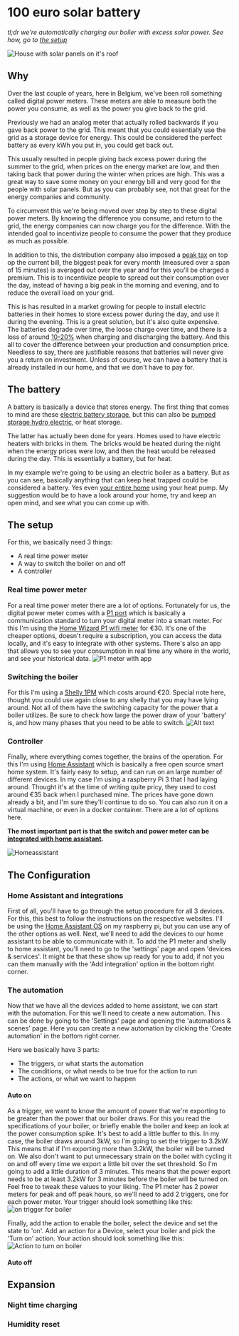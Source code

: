 # 100 euro solar battery

*tl;dr we're automatically charging our boiler with excess solar power. See how, go to [the setup](#setup)*

![House with solar panels on it's roof](<images/iStock-182819508 solar roof.jpg>)

## Why

Over the last couple of years, here in Belgium, we've been roll something called digital power meters. These meters are able to measure both the power you consume, as well as the power you give back to the grid.

Previously we had an analog meter that actually rolled backwards if you gave back power to the grid. This meant that you could essentially use the grid as a storage device for energy. This could be considered the perfect battery as every kWh you put in, you could get back out.

This usually resulted in people giving back excess power during the summer to the grid, when prices on the energy market are low, and then taking back that power during the winter when prices are high. This was a great way to save some money on your energy bill and very good for the people with solar panels. But as you can probably see, not that great for the energy companies and community.

To circumvent this we're being moved over step by step to these digital power meters. By knowing the difference you consume, and return to the grid, the energy companies can now charge you for the difference. With the intended goal to incentivize people to consume the power that they produce as much as possible.

In addition to this, the distribution company also imposed a [peak tax](https://www.fluvius.be/nl/blog/capaciteitstarief/capaciteitstarief-nieuwe-berekening-nettarieven-piekvermogen) on top op the current bill, the biggest peak for every month (measured over a span of 15 minutes) is averaged out over the year and for this you'll be charged a premium. This is to incentivize people to spread out their consumption over the day, instead of having a big peak in the morning and evening, and to reduce the overall load on your grid.

This is has resulted in a market growing for people to install electric batteries in their homes to store excess power during the day, and use it during the evening. This is a great solution, but it's also quite expensive. The batteries degrade over time, the loose charge over time, and there is a loss of around [10-20%](https://carbontrack.com.au/guides/energy-efficiency-guide/battery-storage/) when charging and discharging the battery. And this all to cover the difference between your production and consumption price. Needless to say, there are justifiable reasons that batteries will never give you a return on investment. Unless of course, we can have a battery that is already installed in our home, and that we don't have to pay for.

## The battery

A battery is basically a device that stores energy. The first thing that comes to mind are these [electric battery storage](https://en.wikipedia.org/wiki/Home_energy_storage), but this can also be [pumped storage hydro electric](https://en.wikipedia.org/wiki/Pumped-storage_hydroelectricity), or heat storage. 

The latter has actually been done for years. Homes used to have electric heaters with bricks in them. The bricks would be heated during the night when the energy prices were low, and then the heat would be released during the day. This is essentially a battery, but for heat.

In my example we're going to be using an electric boiler as a battery. But as you can see, basically anything that can keep heat trapped could be considered a battery. Yes even [your entire home](https://www.youtube.com/watch?v=0f9GpMWdvWI) using your heat pump. My suggestion would be to have a look around your home, try and keep an open mind, and see what you can come up with.

## The setup<a name="setup"></a>

For this, we basically need 3 things:
- A real time power meter
- A way to switch the boiler on and off
- A controller

### Real time power meter

For a real time power meter there are a lot of options. Fortunately for us, the digital power meter comes with a [P1 port](https://nl.wikipedia.org/wiki/P1-poort) which is basically a communication standard to turn your digital meter into a smart meter. For this I'm using the [Home Wizard P1 wifi meter](https://www.homewizard.com/shop/wi-fi-p1-meter/) for €30. It's one of the cheaper options, doesn't require a subscription, you can access the data locally, and it's easy to integrate with other systems. There's also an app that allows you to see your consumption in real time any where in the world, and see your historical data.
![P1 meter with app](<images/P1_meter_app.png>)

### Switching the boiler

For this I'm using a [Shelly 1PM](https://www.shelly.com/en-be/products/shop/shelly-plus-1-pm-2-pack/shelly-plus-1-pm) which costs around €20. Special note here, thought you could use again close to any shelly that you may have lying around. Not all of them have the switching capacity for the power that a boiler utilizes. Be sure to check how large the power draw of your 'battery' is, and how many phases that you need to be able to switch.
![Alt text](images/Shelly_Plus1PM_x1.png)

### Controller

Finally, where everything comes together, the brains of the operation. For this I'm using [Home Assistant](https://www.home-assistant.io/) which is basically a free open source smart home system. It's fairly easy to setup, and can run on an large number of different devices. In my case I'm using a raspberry Pi 3 that I had laying around. Thought it's at the time of writing quite pricy, they used to cost around €35 back when I purchased mine. The prices have gone down already a bit, and I'm sure they'll continue to do so. You can also run it on a virtual machine, or even in a docker container. There are a lot of options here.

**The most important part is that the switch and power meter can be [integrated with home assistant](https://www.home-assistant.io/integrations).**

![Homeassistant](images/hero_screenshot.png)

## The Configuration

### Home Assistant and integrations

First of all, you'll have to go through the setup procedure for all 3 devices. For this, this best to follow the instructions on the respective websites. I'll be using the [Home Assistant OS](https://www.home-assistant.io/installation/) on my raspberry pi, but you can use any of the other options as well.
Next, we'll need to add the devices to our home assistant to be able to communicate with it. To add the P1 meter and shelly to home assistant, you'll need to go to the 'settings' page and open 'devices & services'. It might be that these show up ready for you to add, if not you can them manually with the 'Add integration' option in the bottom right corner.

### The automation

Now that we have all the devices added to home assistant, we can start with the automation. For this we'll need to create a new automation. This can be done by going to the 'Settings' page and opening the 'automations & scenes' page. Here you can create a new automation by clicking the 'Create automation' in the bottom right corner.

Here we basically have 3 parts:
- The triggers, or what starts the automation
- The conditions, or what needs to be true for the action to run
- The actions, or what we want to happen

#### Auto on

As a trigger, we want to know the amount of power that we're exporting to be greater than the power that our boiler draws.
For this you read the specifications of your boiler, or briefly enable the boiler and keep an look at the power consumption spike. It's best to add a little buffer to this.
In my case, the boiler draws around 3kW, so I'm going to set the trigger to 3.2kW. This means that if I'm exporting more than 3.2kW, the boiler will be turned on.
We also don't want to put unnecessary strain on the boiler with cycling it on and off every time we export a little bit over the set threshold. So I'm going to add a little duration of 3 minutes. This means that the power export needs to be at least 3.2kW for 3 minutes before the boiler will be turned on.
Feel free to tweak these values to your liking.
The P1 meter has 2 power meters for peak and off peak hours, so we'll need to add 2 triggers, one for each power meter.
Your trigger should look something like this:
![on trigger for boiler](<images/on_trigger.png>)

Finally, add the action to enable the boiler, select the device and set the state to 'on'.
Add an action for a Device, select your boiler and pick the 'Turn on' action.
Your action should look something like this:
![Action to turn on boiler](images/on_action.png)

#### Auto off


## Expansion

### Night time charging

### Humidity reset
